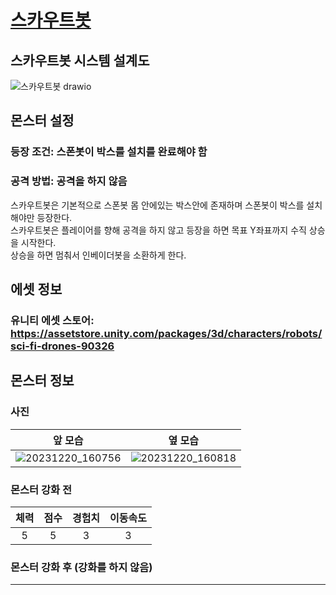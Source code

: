 # [스카우트봇](../README.md)

## 스카우트봇 시스템 설계도
![스카우트봇 drawio](https://github.com/ACEDIA2567/CityGun/assets/101154683/3a7e5527-0eda-4d32-8a87-279ae1518ecc)

## 몬스터 설정
### 등장 조건: 스폰봇이 박스를 설치를 완료해야 함
### 공격 방법: 공격을 하지 않음
스카우트봇은 기본적으로 스폰봇 몸 안에있는 박스안에 존재하며 스폰봇이 박스를 설치해야만 등장한다.   
스카우트봇은 플레이어를 향해 공격을 하지 않고 등장을 하면 목표 Y좌표까지 수직 상승을 시작한다.    
상승을 하면 멈춰서 인베이더봇을 소환하게 한다.

## 에셋 정보
### 유니티 에셋 스토어: https://assetstore.unity.com/packages/3d/characters/robots/sci-fi-drones-90326

## 몬스터 정보
### 사진
|앞 모습|옆 모습|
|:---:|:---:|
|![20231220_160756](https://github.com/ACEDIA2567/CityGun/assets/101154683/38e6e4dd-fc3e-49eb-91d7-5f3580c809f7)|![20231220_160818](https://github.com/ACEDIA2567/CityGun/assets/101154683/1fdf5386-aa06-4cd9-9441-2cf2a1eb0ee5)|


### 몬스터 강화 전
|체력|점수|경험치|이동속도|
|:---:|:---:|:---:|:---:|
|5|5|3|3|

### 몬스터 강화 후 (강화를 하지 않음)



<hr>
